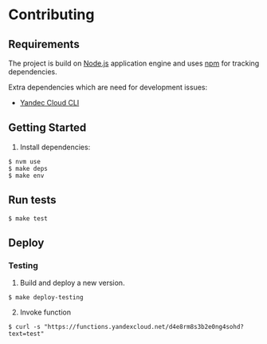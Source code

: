 # Contributing

## Requirements
The project is build on [Node.js](http://nodejs.org/) application engine and uses [npm](http://npmjs.org) for tracking dependencies.

Extra dependencies which are need for development issues:
  * [Yandec Cloud CLI](https://cloud.yandex.ru/docs/cli/quickstart#install)

## Getting Started

1. Install dependencies:

  ```
  $ nvm use
  $ make deps
  $ make env
  ```

## Run tests
```
$ make test
```

## Deploy
### Testing
1. Build and deploy a new version.
  ```
  $ make deploy-testing
  ```

2. Invoke function
  ```
  $ curl -s "https://functions.yandexcloud.net/d4e8rm8s3b2e0ng4sohd?text=test"
  ```
